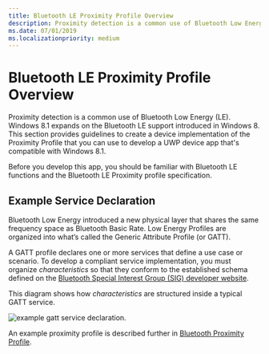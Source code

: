 ```yaml
---
title: Bluetooth LE Proximity Profile Overview
description: Proximity detection is a common use of Bluetooth Low Energy (LE).
ms.date: 07/01/2019
ms.localizationpriority: medium
---
```


# Bluetooth LE Proximity Profile Overview


Proximity detection is a common use of Bluetooth Low Energy (LE). Windows 8.1 expands on the Bluetooth LE support introduced in Windows 8. This section provides guidelines to create a device implementation of the Proximity Profile that you can use to develop a UWP device app that's compatible with Windows 8.1.

Before you develop this app, you should be familiar with Bluetooth LE functions and the Bluetooth LE Proximity profile specification.

## <span id="Example_Service_Declaration"></span><span id="example_service_declaration"></span><span id="EXAMPLE_SERVICE_DECLARATION"></span>Example Service Declaration


Bluetooth Low Energy introduced a new physical layer that shares the same frequency space as Bluetooth Basic Rate. Low Energy Profiles are organized into what’s called the Generic Attribute Profile (or GATT).

A GATT profile declares one or more services that define a use case or scenario. To develop a compliant service implementation, you must organize *characteristics* so that they conform to the established schema defined on the [Bluetooth Special Interest Group (SIG) developer website](https://go.microsoft.com/fwlink/p/?linkid=320723).

This diagram shows how *characteristics* are structured inside a typical GATT service.

![example gatt service declaration.](images/bthleservicedeclaration.png)

An example proximity profile is described further in [Bluetooth Proximity Profile](bluetooth-proximity-profile.md).

 

 






